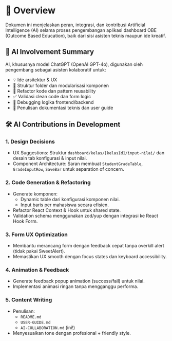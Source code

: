 # 📘 Overview

Dokumen ini menjelaskan peran, integrasi, dan kontribusi Artificial Intelligence (AI) selama proses pengembangan aplikasi dashboard OBE (Outcome Based Education), baik dari sisi asisten teknis maupun ide kreatif.

## 🧠 AI Involvement Summary

AI, khususnya model ChatGPT (OpenAI GPT-4o), digunakan oleh pengembang sebagai asisten kolaboratif untuk:

- 💡 Ide arsitektur & UX
- 🧱 Struktur folder dan modularisasi komponen
- 📜 Refactor kode dan pattern reusability
- ✅ Validasi clean code dan form logic
- 🧪 Debugging logika frontend/backend
- 📄 Penulisan dokumentasi teknis dan user guide

## 🛠️ AI Contributions in Development

### 1. Design Decisions

- UX Suggestions: Struktur `dashboard/kelas/[kelasId]/input-nilai/` dan desain tab konfigurasi & input nilai.
- Component Architecture: Saran membuat `StudentGradeTable`, `GradeInputRow`, `SaveBar` untuk separation of concern.

### 2. Code Generation & Refactoring

- Generate komponen:
     - Dynamic table dari konfigurasi komponen nilai.
     - Input baris per mahasiswa secara efisien.
- Refactor React Context & Hook untuk shared state.
- Validation schema menggunakan zod/yup dengan integrasi ke React Hook Form.

### 3. Form UX Optimization

- Membantu merancang form dengan feedback cepat tanpa overkill alert (tidak pakai SweetAlert).
- Memastikan UX smooth dengan focus states dan keyboard accessibility.

### 4. Animation & Feedback

- Generate feedback popup animation (success/fail) untuk nilai.
- Implementasi animasi ringan tanpa mengganggu performa.

### 5. Content Writing

- Penulisan:
     - `README.md`
     - `USER-GUIDE.md`
     - `AI-COLLABORATION.md` (ini!)
- Menyesuaikan tone dengan profesional + friendly style.